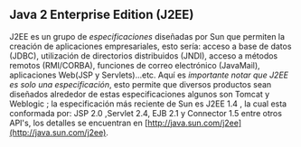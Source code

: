 ## Java 2 Enterprise Edition (J2EE)
J2EE es un grupo de _especificaciones_ diseñadas por Sun que permiten la creación de aplicaciones empresariales, esto sería: acceso a base de datos (JDBC), utilización de directorios distribuidos (JNDI), acceso a métodos remotos (RMI/CORBA), funciones de correo electrónico (JavaMail), aplicaciones Web(JSP y Servlets)...etc. Aquí es _importante notar que J2EE es solo una especificación_, esto permite que diversos productos sean diseñados alrededor de estas especificaciones algunos son Tomcat y Weblogic ; la especificación más reciente de Sun es J2EE 1.4 , la cual esta conformada por: JSP 2.0 ,Servlet 2.4, EJB 2.1 y Connector 1.5 entre otros API's, los detalles se encuentran en [http://java.sun.com/j2ee](http://java.sun.com/j2ee).